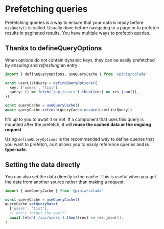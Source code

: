 # Prefetching queries

Prefetching queries is a way to ensure that your data is ready before `useQuery()` is called. Usually done before navigating to a page or to prefetch results in paginated results. You have multiple ways to prefetch queries.

## Thanks to defineQueryOptions

When options do not contain dynamic keys, they can be easily prefetched by _ensuring_ and _refreshing_ an entry:

```ts
import { defineQueryOptions, useQueryCache } from '@pinia/colada'

const userListQuery = defineQueryOptions({
  key: ['users', 'list'],
  query: () => fetch('/api/users').then((res) => res.json()),
})

const queryCache = useQueryCache()
await queryCache.refresh(queryCache.ensure(userListQuery))
```

It's up to you to await it or not. If a component that uses this query is mounted after the prefetch, it will **reuse the cached data or the ongoing request**.

Using `defineQueryOptions` is the recommended way to define queries that you want to prefetch, as it allows you to easily reference queries and **is type-safe**.

## Setting the data directly

You can also set the data directly in the cache. This is useful when you get the data from another source rather than making a request:

```ts
import { useQueryCache } from '@pinia/colada'

const queryCache = useQueryCache()
queryCache.setQueryData(
  ['users', 'list'],
  // don't forget the await!
  await fetch('/api/users').then((res) => res.json()),
)
```
